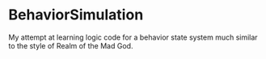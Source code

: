 # BehaviorSimulation
My attempt at learning logic code for a behavior state system much similar to the style of Realm of the Mad God.
